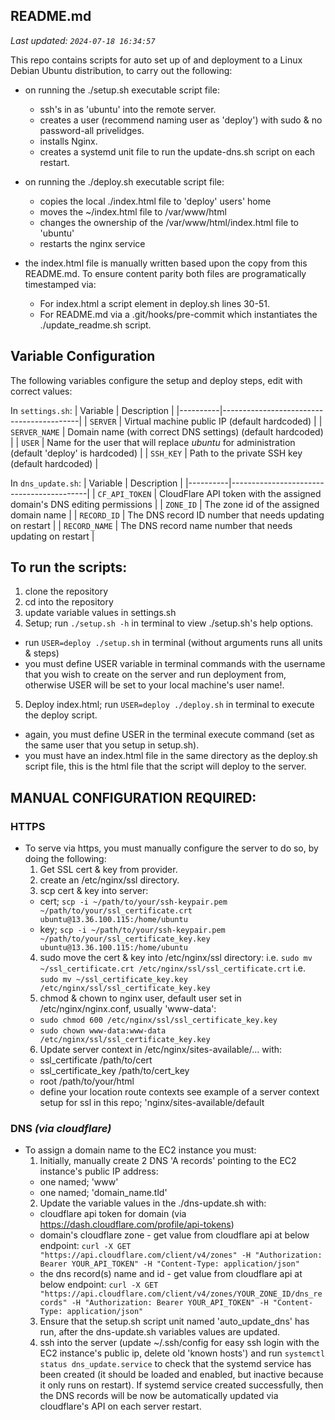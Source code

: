 ## README.md
_Last updated: `2024-07-18 16:34:57`_

This repo contains scripts for auto set up of and deployment to a Linux Debian Ubuntu distribution,
to carry out the following:

- on running the ./setup.sh executable script file:
  - ssh's in as 'ubuntu' into the remote server.
  - creates a user (recommend naming user as 'deploy') with sudo & no password-all privelidges.
  - installs Nginx.
  - creates a systemd unit file to run the update-dns.sh script on each restart.

- on running the ./deploy.sh executable script file:
  - copies the local ./index.html file to 'deploy' users' home
  - moves the ~/index.html file to /var/www/html
  - changes the ownership of the /var/www/html/index.html file to 'ubuntu'
  - restarts the nginx service

- the index.html file is manually written based upon the copy from this README.md. To ensure content parity both files are programatically timestamped via:
  - For index.html a script element in deploy.sh lines 30-51.
  - For README.md via a .git/hooks/pre-commit which instantiates the ./update_readme.sh script.


## Variable Configuration
The following variables configure the setup and deploy steps, edit with correct values:

In `settings.sh`:
| Variable | Description                              |
|----------|------------------------------------------|
| `SERVER` | Virtual machine public IP (default hardcoded) |
| `SERVER_NAME` | Domain name (with correct DNS settings) (default hardcoded) |
| `USER` | Name for the user that will replace *ubuntu* for administration (default 'deploy' is hardcoded) |
| `SSH_KEY` | Path to the private SSH key (default hardcoded) |

In `dns_update.sh`:
| Variable | Description                              |
|----------|------------------------------------------|
| `CF_API_TOKEN` | CloudFlare API token with the assigned domain's DNS editing permissions |
| `ZONE_ID` | The zone id of the assigned domain name |
| `RECORD_ID` | The DNS record ID number that needs updating on restart |
| `RECORD_NAME` | The DNS record name number that needs updating on restart |


## To run the scripts:
1. clone the repository
2. cd into the repository
3. update variable values in settings.sh 
4. Setup; run `./setup.sh -h` in terminal to view ./setup.sh's help options.
  - run `USER=deploy ./setup.sh` in terminal (without arguments runs all units & steps)
  - you must define USER variable in terminal commands with the username that you wish
  to create on the server and run deployment from, otherwise USER will be set to your
  local machine's user name!.
5. Deploy index.html; run `USER=deploy ./deploy.sh` in terminal to execute the deploy script.
  - again, you must define USER in the terminal execute command (set as the same user
    that you setup in setup.sh).
  - you must have an index.html file in the same directory as the deploy.sh script file, this is the html
    file that the script will deploy to the server.


## MANUAL CONFIGURATION REQUIRED:
### HTTPS
- To serve via https, you must manually configure the server to do so, by doing the following:
	1. Get SSL cert & key from provider.
	2. create an /etc/nginx/ssl directory.
  3. scp cert & key into server:
    - cert; `scp -i ~/path/to/your/ssh-keypair.pem ~/path/to/your/ssl_certificate.crt ubuntu@13.36.100.115:/home/ubuntu`
    - key; `scp -i ~/path/to/your/ssh-keypair.pem ~/path/to/your/ssl_certificate_key.key ubuntu@13.36.100.115:/home/ubuntu`
  4. sudo move the cert & key into /etc/nginx/ssl directory:
      i.e. `sudo mv ~/ssl_certificate.crt /etc/nginx/ssl/ssl_certificate.crt`
      i.e. `sudo mv ~/ssl_certificate_key.key /etc/nginx/ssl/ssl_certificate_key.key`
  5. chmod & chown to nginx user, default user set in /etc/nginx/nginx.conf, usually 'www-data':
    - `sudo chmod 600 /etc/nginx/ssl/ssl_certificate_key.key`
    - `sudo chown www-data:www-data /etc/nginx/ssl/ssl_certificate_key.key`
  6. Update server context in /etc/nginx/sites-available/... with:
    - ssl_certificate /path/to/cert
    - ssl_certificate_key /path/to/cert_key
    - root /path/to/your/html
    - define your location route contexts
    see example of a server context setup for ssl in this repo; 'nginx/sites-available/default

### DNS _(via cloudflare)_
- To assign a domain name to the EC2 instance you must:
  1. Initially, manually create 2 DNS 'A records' pointing to the EC2 instance's public IP address:
    - one named; 'www'
    - one named; 'domain_name.tld'
  2. Update the variable values in the ./dns-update.sh with:
    - cloudflare api token for domain (via https://dash.cloudflare.com/profile/api-tokens)
    - domain's cloudflare zone - get value from cloudflare api at below endpoint:
    `curl -X GET "https://api.cloudflare.com/client/v4/zones" -H "Authorization: Bearer YOUR_API_TOKEN" -H "Content-Type: application/json"`
    - the dns record(s) name and id - get value from cloudflare api at below endpoint:
    `curl -X GET "https://api.cloudflare.com/client/v4/zones/YOUR_ZONE_ID/dns_records" -H "Authorization: Bearer YOUR_API_TOKEN" -H "Content-Type: application/json"`
  3. Ensure that the setup.sh script unit named 'auto_update_dns' has run, after the dns-update.sh variables values are updated.
  4. ssh into the server (update ~/.ssh/config for easy ssh login with the EC2 instance's public ip, delete old 'known hosts') and run `systemctl status dns_update.service` to check that the systemd service has been created (it should be loaded and enabled, but inactive because it only runs on restart). If systemd service created successfully, then the DNS records will be now be automatically updated via cloudflare's API on each server restart.